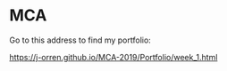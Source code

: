 # MCA

Go to this address to find my portfolio:

https://j-orren.github.io/MCA-2019/Portfolio/week_1.html
